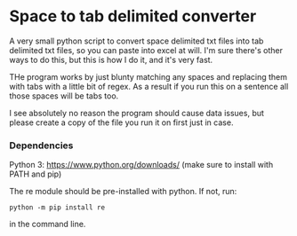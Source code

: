 # Space to tab delimited converter
A very small python script to convert space delimited txt files into tab delimited txt files, so you can paste into excel at will. I'm sure there's other ways to do this, but this is how I do it, and it's very fast.

THe program works by just blunty matching any spaces and replacing them with tabs with a little bit of regex. As a result if you run this on a sentence all those spaces will be tabs too.

I see absolutely no reason the program should cause data issues, but please create a copy of the file you run it on first just in case. 

### Dependencies
Python 3: https://www.python.org/downloads/
(make sure to install with PATH and pip)

The re module should be pre-installed with python. If not, run:
```
python -m pip install re
```
in the command line.
